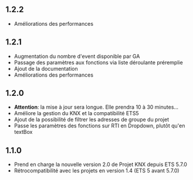 ## 1.2.2
- Améliorations des performances

## 1.2.1 
- Augmentation du nombre d'event disponible par GA
- Passage des paramètres aux fonctions via liste déroulante préremplie
- Ajout de la documentation 
- Améliorations des performances

## 1.2.0 
- **Attention**: la mise à jour sera longue. Elle prendra 10 à 30 minutes...
- Améliore la gestion du KNX et la compatibilité ETS5
- Ajout de la possibilité de filtrer les adresses de groupe du projet
- Passe les paramètres des fonctions sur RTI en Dropdown, plutôt qu'en textBox

## 1.1.0
- Prend en charge la nouvelle version 2.0 de Projet KNX depuis ETS 5.7.0
- Rétrocompatibilité avec les projets en version 1.4 (ETS 5 avant 5.7.0)
